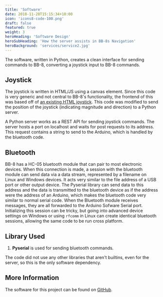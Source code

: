 ```yaml
---
title: 'Software'
date: 2018-11-28T15:15:34+10:00
icon: 'icons8-code-100.png'
draft: false
featured: true
weight: 3
heroHeading: 'Software Design'
heroSubHeading: 'How the server assists in BB-8s Navigation'
heroBackground: 'services/service2.jpg'
---
```


The software, written in Python, creates a clean interface for sending commands
to BB-8, converting a joystick input to BB-8 commands.

## Joystick

The joystick is written in HTML/JS using a canvas element. Since this code is
very generic and not central to BB-8's functionality, the frontend of this was
based off of [an existing HTML joystick](https://www.instructables.com/Making-a-Joystick-With-HTML-pure-JavaScript/).
This code was modified to send the position of the joystick (indicating magnitude
and direction) to a Python server.

A Python server works as a REST API for sending joystick commands. The server hosts
a port on localhost and waits for post requests to its address. This request contains
a string to send to the Arduino, which is handled by the bluetooth code.

## Bluetooth

BB-8 has a HC-05 bluetooth module that can pair to most electronic devices. When
this connection is made, a session with the bluetooth module can send data via a
data stream, represented by a filename on Linux and Windows devices. It acts
very similar to the file address of a USB port or other output device. The Pyserial
library can send data to this address and the data is transmitted to the bluetooth
device as if the address were the address of an Arduino, which makes the bluetooth
code very similar to normal serial code. When the Bluetooth module receives messages,
they are all forwarded to the Arduino Sofware Serial port. Initializing this session
can be tricky, but going into advanced device settings on Windows or using `rfcomm`
in Linux can create identical bluetooth sessions, allowing the same code to be run cross
platform.

## Library Used

1. **Pyserial** is used for sending bluetooth commands.

The code did not use any other libraries that aren't builtins, even for the server,
so this is the only software dependency.

## More Information

The software for this project can be found
on [GitHub](https://github.com/intermezzio/bb-8).